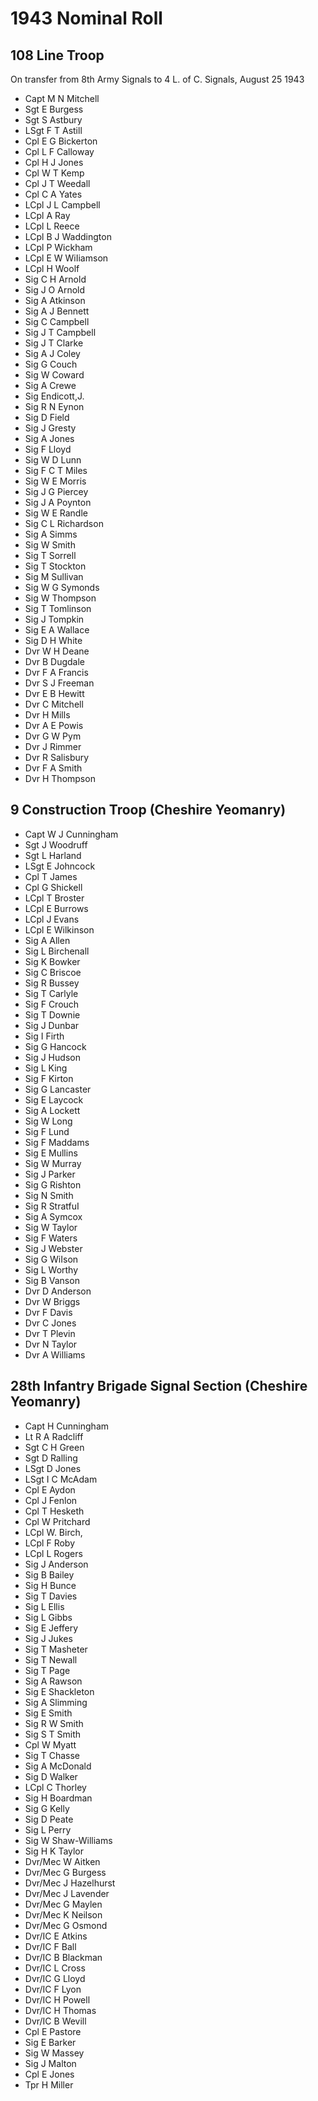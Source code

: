 # 1943 Nominal Roll

## 108 Line Troop

On transfer from 8th Army Signals to 4 L. of C. Signals, August 25 1943

* Capt M N Mitchell
* Sgt E Burgess
* Sgt S Astbury
* LSgt F T Astill
* Cpl E G Bickerton
* Cpl L F Calloway
* Cpl H J Jones
* Cpl W T Kemp
* Cpl J T Weedall
* Cpl C A Yates
* LCpl J L Campbell
* LCpl A Ray
* LCpl L Reece
* LCpl B J Waddington
* LCpl P Wickham
* LCpl E W WiIiamson
* LCpl H Woolf
* Sig C H Arnold
* Sig J O Arnold
* Sig A Atkinson
* Sig A J Bennett
* Sig C Campbell
* Sig J T Campbell
* Sig J T Clarke
* Sig A J Coley
* Sig G Couch
* Sig W Coward
* Sig A Crewe
* Sig Endicott,J.
* Sig R N Eynon
* Sig D Field
* Sig J Gresty
* Sig A Jones
* Sig F Lloyd
* Sig W D Lunn
* Sig F C T Miles
* Sig W E Morris
* Sig J G Piercey
* Sig J A Poynton
* Sig W E Randle
* Sig C L Richardson
* Sig A Simms
* Sig W Smith
* Sig T Sorrell
* Sig T Stockton
* Sig M Sullivan
* Sig W G Symonds
* Sig W Thompson
* Sig T Tomlinson
* Sig J Tompkin
* Sig E A Wallace
* Sig D H White
* Dvr W H Deane
* Dvr B Dugdale
* Dvr F A Francis
* Dvr S J Freeman
* Dvr E B Hewitt
* Dvr C Mitchell
* Dvr H Mills
* Dvr A E Powis
* Dvr G W Pym
* Dvr J Rimmer
* Dvr R Salisbury
* Dvr F A Smith
* Dvr H Thompson

## 9 Construction Troop (Cheshire Yeomanry)

* Capt W J Cunningham
* Sgt J Woodruff
* Sgt L Harland
* LSgt E Johncock
* Cpl T James
* Cpl G Shickell
* LCpl T Broster
* LCpl E Burrows
* LCpl J Evans
* LCpl E Wilkinson
* Sig A Allen
* Sig L Birchenall
* Sig K Bowker
* Sig C Briscoe
* Sig R Bussey
* Sig T Carlyle
* Sig F Crouch
* Sig T Downie
* Sig J Dunbar
* Sig I Firth
* Sig G Hancock
* Sig J Hudson
* Sig L King
* Sig F Kirton
* Sig G Lancaster
* Sig E Laycock
* Sig A Lockett
* Sig W Long
* Sig F Lund
* Sig F Maddams
* Sig E Mullins
* Sig W Murray
* Sig J Parker
* Sig G Rishton
* Sig N Smith
* Sig R StratfuI
* Sig A Symcox
* Sig W Taylor
* Sig F Waters
* Sig J Webster
* Sig G WiIson
* Sig L Worthy
* Sig B Vanson
* Dvr D Anderson
* Dvr W Briggs
* Dvr F Davis
* Dvr C Jones
* Dvr T Plevin
* Dvr N Taylor
* Dvr A Williams

## 28th Infantry Brigade Signal Section (Cheshire Yeomanry)

* Capt H Cunningham
* Lt R A Radcliff
* Sgt C H Green
* Sgt D Ralling
* LSgt D Jones
* LSgt I C McAdam
* Cpl E Aydon
* Cpl J Fenlon
* Cpl T Hesketh
* Cpl W Pritchard
* LCpl W. Birch,
* LCpl F Roby
* LCpl L Rogers
* Sig J Anderson
* Sig B Bailey
* Sig H Bunce
* Sig T Davies
* Sig L Ellis
* Sig L Gibbs
* Sig E Jeffery
* Sig J Jukes
* Sig T Masheter
* Sig T Newall
* Sig T Page
* Sig A Rawson
* Sig E Shackleton
* Sig A Slimming
* Sig E Smith
* Sig R W Smith
* Sig S T Smith
* Cpl W Myatt
* Sig T Chasse
* Sig A McDonald
* Sig D Walker
* LCpl C Thorley
* Sig H Boardman
* Sig G Kelly
* Sig D Peate
* Sig L Perry
* Sig W Shaw-Williams
* Sig H K Taylor
* Dvr/Mec W Aitken
* Dvr/Mec G Burgess
* Dvr/Mec J Hazelhurst
* Dvr/Mec J Lavender
* Dvr/Mec G Maylen
* Dvr/Mec K Neilson
* Dvr/Mec G Osmond
* Dvr/IC E Atkins
* Dvr/IC F Ball
* Dvr/IC B Blackman
* Dvr/IC L Cross
* Dvr/IC G Lloyd
* Dvr/IC F Lyon
* Dvr/IC H Powell
* Dvr/IC H Thomas
* Dvr/IC B Wevill
* Cpl E Pastore
* Sig E Barker
* Sig W Massey
* Sig J Malton
* Cpl E Jones
* Tpr H Miller
